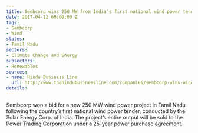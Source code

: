 ```yaml
---
title: Sembcorp wins 250 MW from India's first national wind power tender
date: 2017-04-12 00:00:00 Z
tags:
- Sembcorp
- Wind
states:
- Tamil Nadu
sectors:
- Climate Change and Energy
subsectors:
- Renewables
sources:
- name: Hindu Business Line
  url: http://www.thehindubusinessline.com/companies/sembcorp-wins-wind-power-projects-of-close-to-250-mw-capacity-in-tamil-nadu/article9625957.ece
details: 
---
```


Sembcorp won a bid for a new 250 MW wind power project in Tamil Nadu following the country’s first national wind power tender, conducted by the Solar Energy Corp. of India. The project’s entire output will be sold to the Power Trading Corporation under a 25-year power purchase agreement.

